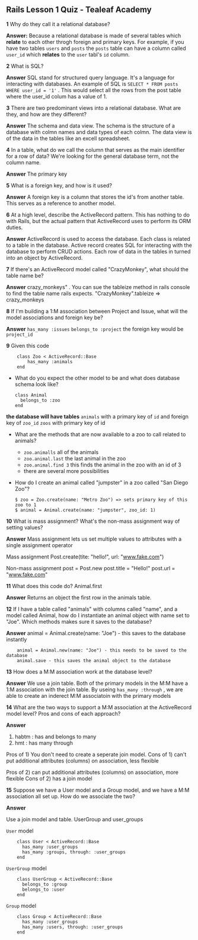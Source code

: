 ## Rails Lesson 1 Quiz - Tealeaf Academy

**1** Why do they call it a relational database?
        
**Answer:** Because a relational database is made of several tables which **relate** to each other throgh foreign and primary keys. For example, if you have two tables `users` and `posts` the `posts` table can have a column called `user_id` which **relates** to the `user` tabl's `id` column. 


**2** What is SQL?

**Answer** SQL stand for structured query language. It's a language for interacting with databases. An example of SQL is `SELECT * FROM posts WHERE user_id = '1'` . This would select all the rows from the post table where the user_id colum has a value of 1. 

**3** There are two predominant views into a relational database. What are they, and how are they different?

**Answer** The schema and data view. The schema is the structure of a database with colmn names and data types of each colmn. The data view is of the data in the tables like an excell spreadsheet. 

**4** In a table, what do we call the column that serves as the main identifier for a row of data? We're looking for the general database term, not the column name.

**Answer** The primary key

**5** What is a foreign key, and how is it used?

**Answer** A foreign key is a column that stores the id's from another table. This serves as a reference to another model. 

**6** At a high level, describe the ActiveRecord pattern. This has nothing to do with Rails, but the actual pattern that ActiveRecord uses to perform its ORM duties.

**Answer** ActiveRecord is used to access the database. Each class is related to a table in the database. Active record creates SQL for interacting with the database to perform CRUD actions. Each row of data in the tables in turned into an object by ActiveRecord.

**7** If there's an ActiveRecord model called "CrazyMonkey", what should the table name be?

**Answer** crazy_monkeys" . You can sue the tableize method in rails console to find the table name rails expects. "CrazyMonkey".tableize => crazy_monkeys

**8** If I'm building a 1:M association between Project and Issue, what will the model associations and foreign key be?

**Answer** `has_many :issues` `belongs_to :project`  the foreign key would be `project_id`

**9** Given this code

        class Zoo < ActiveRecord::Base
            has_many :animals
        end

  * What do you expect the other model to be and what does database schema look like?
      
        class Animal
          belongs_to :zoo
        end
  
  **the database will have tables** 
  `animals` with a primary key of `id` and foreign key of `zoo_id`
  `zoos` with primary key of id

  * What are the methods that are now available to a zoo to call related to animals?
  
    * `zoo.animalls` all of the animals
    * `zoo.animal.last` the last animal in the zoo
    * `zoo.animal.find 3` this finds the animal in the zoo with an id of 3
    * there are several more possibilities 

  * How do I create an animal called "jumpster" in a zoo called "San Diego Zoo"?
  
        $ zoo = Zoo.create(name: "Metro Zoo") => sets primary key of this zoo to 1
        $ animal = Animal.create(name: "jumpster", zoo_id: 1)


**10** What is mass assignment? What's the non-mass assignment way of setting values?

**Answer**  Mass assignment lets us set multiple values to attributes with a single assignment operator

Mass assignment
        Post.create(tite: "hello!", url: "www.fake.com")
        
Non-mass assignment
        post = Post.new
        post.title = "Hello!"
        post.url = "www.fake.com"

**11** What does this code do? Animal.first

**Answer** Returns an object the first row in the animals table.

**12** If I have a table called "animals" with columns called "name", and a model called Animal, how do I instantiate an animal object with name set to "Joe". Which methods makes sure it saves to the database?

**Answer** 
        animal = Animal.create(name: "Joe") - this saves to the database instantly
        
        animal = Animal.new(name: "Joe") - this needs to be saved to the database
        animal.save - this saves the animal object to the database

**13** How does a M:M association work at the database level?

**Answer** We use a join table. Both of the primary models in the M:M have a 1:M association with the join table. By useing `has_many :through` , we are able to create an inderect M:M associatoin with the primary models

**14** What are the two ways to support a M:M association at the ActiveRecord model level? Pros and cons of each approach?

**Answer**
1) habtm : has and belongs to many
2) hmt : has many through

Pros of 1) You don't need to create a seperate join model. 
Cons of 1) can't put additional attributes (columns) on association, less flexible

Pros of 2) can put additional attributes (columns) on association, more flexible
Cons of 2) has a join model

**15** Suppose we have a User model and a Group model, and we have a M:M association all set up. How do we associate the two?

**Answer** 

Use a join model and table. UserGroup and user_groups

`User` model

        class User < ActiveRecord::Base
          has_many :user_groups
          has_many :groups, through: :user_groups
        end

`UserGroup` model

        class UserGroup < ActiveRecord::Base
          belongs_to :group
          belongs_to :user
        end

`Group` model

        class Group < ActiveRecord::Base
          has_many :user_groups
          has_many :users, through: :user_groups
        end
        
        
        
        
        
        
        
        
        
        
